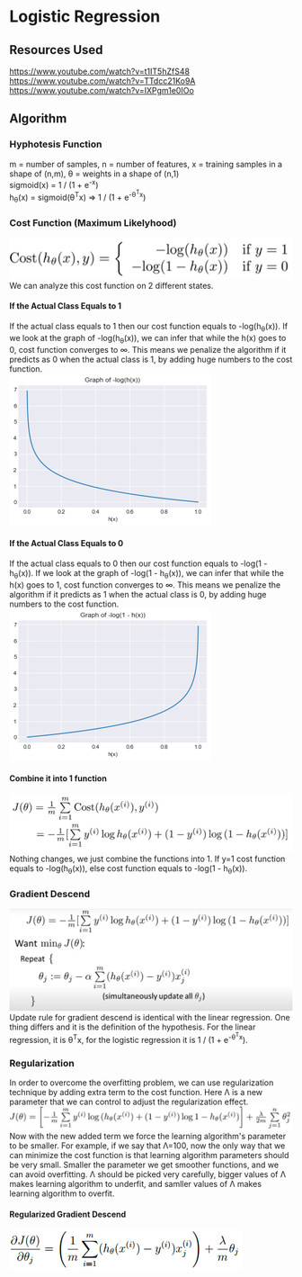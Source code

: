 # Logistic Regression
## Resources Used
https://www.youtube.com/watch?v=t1IT5hZfS48
https://www.youtube.com/watch?v=TTdcc21Ko9A
https://www.youtube.com/watch?v=IXPgm1e0IOo
## Algorithm
### Hyphotesis Function
m = number of samples, n = number of features, x = training samples in a shape of (n,m), θ = weights in a shape of (n,1) </br>
sigmoid(x) = 1 / (1 + e<sup>-x</sup>) </br>
h<sub>θ</sub>(x) = sigmoid(θ<sup>T</sup>x) => 1 / (1 + e<sup>-θ<sup>T</sup>x</sup>) </br>
### Cost Function (Maximum Likelyhood)
![alt text for screen readers](images/cost-function.png "Loss Function")
We can analyze this cost function on 2 different states.
#### If the Actual Class Equals to 1
If the actual class equals to 1 then our cost function equals to -log(h<sub>θ</sub>(x)). If we look at the graph of -log(h<sub>θ</sub>(x)), we can infer that while the h(x) goes to 0, cost function converges to &infin;. This means we penalize the algorithm if it predicts as 0 when the actual class is 1, by adding huge numbers to the cost function. </br>
![alt text for screen readers](images/negative_logx.png "-log(h(x))") 
#### If the Actual Class Equals to 0
If the actual class equals to 0 then our cost function equals to -log(1 - h<sub>θ</sub>(x)). If we look at the graph of -log(1 - h<sub>θ</sub>(x)), we can infer that while the h(x) goes to 1, cost function converges to &infin;. This means we penalize the algorithm if it predicts as 1 when the actual class is 0, by adding huge numbers to the cost function. </br>
![alt text for screen readers](images/negative_log_1-x.png "-log(1 - h(x))") 
#### Combine it into 1 function
![alt text for screen readers](images/simplified-cost.png "Combine Cost Functions") </br> 
Nothing changes, we just combine the functions into 1. If y=1 cost function equals to -log(h<sub>θ</sub>(x)), else cost function equals to  -log(1 - h<sub>θ</sub>(x)).
### Gradient Descend
![alt text for screen readers](images/gradient-descend.png "Gradient Descend") </br>
Update rule for gradient descend is identical with the linear regression. One thing differs and it is the definition of the hypothesis. For the linear regression, it is θ<sup>T</sup>x, for the logistic regression it is 1 / (1 + e<sup>-θ<sup>T</sup>x</sup>).
### Regularization
In order to overcome the overfitting problem, we can use regularization technique by adding extra term to the cost function. Here &Lambda; is a new parameter that we can control to adjust the regularization effect. </br>
![alt text for screen readers](images/regularized-cost-function.png "Regularized Cost Function") </br>
Now with the new added term we force the learning algorithm's parameter to be smaller. For example, if we say that &Lambda;=100, now the only way that we can minimize the cost function is that learning algorithm parameters should be very small. Smaller the parameter we get smoother functions, and we can avoid overfitting. &Lambda; should be picked very carefully, bigger values of &Lambda; makes learning algorithm to underfit, and samller values of &Lambda; makes learning algorithm to overfit.
#### Regularized Gradient Descend
![alt text for screen readers](images/regularized-gradient-descend.png "Regularized Gradient Descend")
